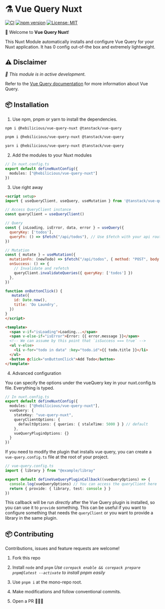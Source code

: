 # ⚗️ Vue Query Nuxt

[![CI](https://github.com/Hebilicious/vue-query-nuxt/actions/workflows/ci.yaml/badge.svg)](https://github.com/Hebilicious/vue-query-nuxt/actions/workflows/ci.yaml)
[![npm version](https://badge.fury.io/js/@hebilicious%2Fvue-query-nuxt.svg)](https://badge.fury.io/js/@hebilicious%2Fvue-query-nuxt)
[![License: MIT](https://img.shields.io/badge/License-MIT-yellow.svg)](https://opensource.org/licenses/MIT)

🚀 Welcome to __Vue Query Nuxt__!  

This Nuxt Module automatically installs and configure Vue Query for your Nuxt application.
It has 0 config out-of-the box and extremely lightweight.

##  ⚠️ Disclaimer

_🧪 This module is in active development._

Refer to the [Vue Query documentation](https://tanstack.com/query/latest/docs/vue/quick-start) for more information about Vue Query.

## 📦 Installation


1. Use npm, pnpm or yarn to install the dependencies.

```bash
npm i @hebilicious/vue-query-nuxt @tanstack/vue-query  
```

```bash
pnpm i @hebilicious/vue-query-nuxt @tanstack/vue-query  
```

```bash
yarn i @hebilicious/vue-query-nuxt @tanstack/vue-query  
```

2. Add the modules to your Nuxt modules

```ts
// In nuxt.config.ts
export default defineNuxtConfig({
  modules: ["@hebilicious/vue-query-nuxt"]
})
```

3. Use right away

```html
<script setup>
import { useQueryClient, useQuery, useMutation } from '@tanstack/vue-query'

// Access QueryClient instance
const queryClient = useQueryClient()

// Query
const { isLoading, isError, data, error } = useQuery({
  queryKey: ['todos'],
  queryFn: () => $fetch("/api/todos"), // Use $fetch with your api routes to get typesafety 
})

// Mutation
const { mutate } = useMutation({
  mutationFn: (newTodo) => $fetch("/api/todos", { method: "POST", body: newTodo })
  onSuccess: () => {
    // Invalidate and refetch
    queryClient.invalidateQueries({ queryKey: ['todos'] })
  },
})

function onButtonClick() {
   mutate({
    id: Date.now(),
    title: 'Do Laundry',
  })
}
</script>

<template>
  <span v-if="isLoading">Loading...</span>
  <span v-else-if="isError">Error: {{ error.message }}</span>
  <!-- We can assume by this point that `isSuccess === true` -->
  <ul v-else>
    <li v-for="todo in data" :key="todo.id">{{ todo.title }}</li>
  </ul>
  <button @click="onButtonClick">Add Todo</button>
</template>
```

4. Advanced configuration

You can specify the options under the vueQuery key in your nuxt.config.ts file.
Everything is typed.

```ts
// In nuxt.config.ts
export default defineNuxtConfig({
  modules: ["@hebilicious/vue-query-nuxt"],
  vueQuery: {
    stateKey: "vue-query-nuxt",
    queryClientOptions: {
      defaultOptions: { queries: { staleTime: 5000 } } // default
    },
    vueQueryPluginOptions: {}
  }
})
```
If you need to modify the plugin that installs vue query, you can create a `vue-query.config.ts` file at the root of your project.

```ts
// vue-query.config.ts
import { library } from "@example/libray"

export default defineVueQueryPluginCallback((vueQueryOptions) => {
  console.log(vueQueryOptions) // You can access the queryClient here
  return { provide: { library, test: console } }
})
```

This callback will be run *directly* after the Vue Query plugin is installed, so you can use it to `provide` something.
This can be useful if you want to configure something that needs the `queryClient` or you want to provide a library in the same plugin.

## 📦 Contributing

Contributions, issues and feature requests are welcome!

1. Fork this repo

2. Install `node` and `pnpm` _Use `corepack enable && corepack prepare pnpm@latest --activate` to install pnpm easily_

3. Use `pnpm i` at the mono-repo root.

4. Make modifications and follow conventional commits.

5. Open a PR 🚀🚀🚀
